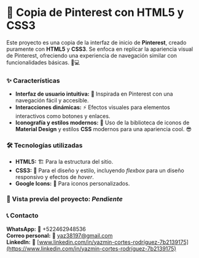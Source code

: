 # 📌 Copia de Pinterest con HTML5 y CSS3

Este proyecto es una copia de la interfaz de inicio de **Pinterest**, creado puramente con **HTML5** y **CSS3**. Se enfoca en replicar la apariencia visual de Pinterest, ofreciendo una experiencia de navegación similar con funcionalidades básicas. 🎨💻

### ✨ Características 
+ **Interfaz de usuario intuitiva:** 🧭 Inspirada en Pinterest con una navegación fácil y accesible.
+ **Interacciones dinámicas:** ⚡ Efectos visuales para elementos interactivos como botones y enlaces.
+ **Iconografía y estilos modernos:** 🎨 Uso de la biblioteca de iconos de **Material Design** y estilos **CSS** modernos para una apariencia cool. 😎

### 🛠️ Tecnologías utilizadas 
+ **HTML5:** 🏗️ Para la estructura del sitio.
+ **CSS3:** 💅 Para el diseño y estilo, incluyendo _flexbox_ para un diseño responsivo y efectos de _hover_.
+ **Google Icons:** 🎯 Para iconos personalizados.

### 👀 Vista previa del proyecto: **_Pendiente_**

### 📞 Contacto 
**WhatsApp:** 📱 +522462948536  
**Correo personal:** 📧 yaz38197@gmail.com  
**LinkedIn:** 🔗 [www.linkedin.com/in/yazmin-cortes-rodríguez-7b2139175](https://www.linkedin.com/in/yazmin-cortes-rodríguez-7b2139175)

